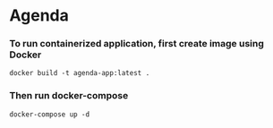# Agenda



### To run containerized application, first create image using Docker

````shell
docker build -t agenda-app:latest .
````

### Then run docker-compose

````shell
docker-compose up -d
````